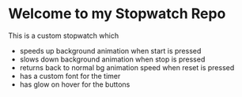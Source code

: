 # Welcome to my Stopwatch Repo

This is a custom stopwatch which 
- speeds up background animation when start is pressed
- slows down background animation when stop is pressed
- returns back to normal bg animation speed when reset is pressed
- has a custom font for the timer
- has glow on hover for the buttons